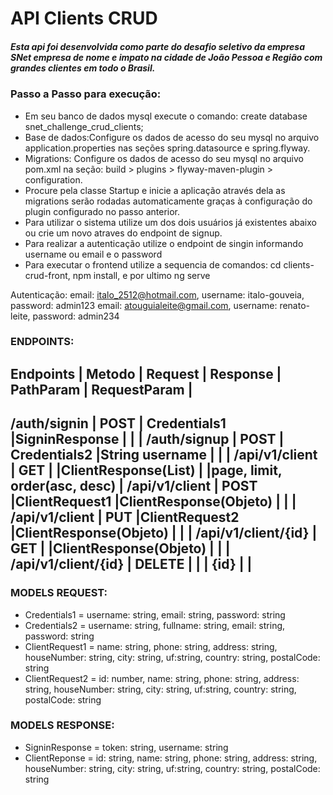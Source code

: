 # API Clients CRUD

##### Esta api foi desenvolvida como parte do desafio seletivo da empresa SNet empresa de nome e impato na cidade de João Pessoa e Região com grandes clientes em todo o Brasil.

### Passo a Passo para execução:

- Em seu banco de dados mysql execute o comando: create database snet_challenge_crud_clients;
- Base de dados:Configure os dados de acesso do seu mysql no arquivo application.properties nas seções spring.datasource e spring.flyway.
- Migrations: Configure os dados de acesso do seu mysql no arquivo pom.xml na seção: build > plugins > flyway-maven-plugin > configuration.
- Procure pela classe Startup e inicie a aplicação através dela as migrations serão rodadas automaticamente graças à configuração do plugin configurado no passo anterior.
- Para utilizar o sistema utilize um dos dois usuários já existentes abaixo ou crie um novo atraves do endpoint de signup.
- Para realizar a autenticação utilize o endpoint de singin informando username ou email e o password
- Para executar o frontend utilize a sequencia de comandos: cd clients-crud-front, npm install, e por ultimo ng serve

Autenticação:
email: italo_2512@hotmail.com, username: italo-gouveia, password: admin123
email: atouguialeite@gmail.com, username: renato-leite, password: admin234


### ENDPOINTS:

Endpoints           | Metodo    | Request       | Response              | PathParam | RequestParam                  |
---------------------------------------------------------------------------------------------------------------------
/auth/signin        | POST      | Credentials1  |SigninResponse         |           |                               |
/auth/signup        | POST      | Credentials2  |String username        |           |                               |
/api/v1/client      | GET       |               |ClientResponse(List)   |           |page, limit, order(asc, desc)  |
/api/v1/client      | POST      |ClientRequest1 |ClientResponse(Objeto) |           |                               |
/api/v1/client      | PUT       |ClientRequest2 |ClientResponse(Objeto) |           |                               |
/api/v1/client/{id} | GET       |               |ClientResponse(Objeto) |           |                               |
/api/v1/client/{id} | DELETE    |               |                       | {id}      |                               |
---------------------------------------------------------------------------------------------------------------------

### MODELS REQUEST:
- Credentials1 = username: string, email: string, password: string
- Credentials2 = username: string, fullname: string, email: string, password: string
- ClientRequest1 = name: string, phone: string, address: string, houseNumber: string, city: string, uf:string, country: string, postalCode: string
- ClientRequest2 = id: number, name: string, phone: string, address: string, houseNumber: string, city: string, uf:string, country: string, postalCode: string

### MODELS RESPONSE:
- SigninResponse = token: string, username: string
- ClientReponse = id: string, name: string, phone: string, address: string, houseNumber: string, city: string, uf:string, country: string, postalCode: string
